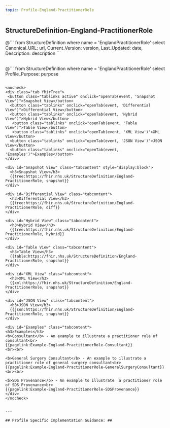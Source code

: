 ```yaml
---
topic: Profile-England-PractitionerRole
---
```


## StructureDefinition-England-PractitionerRole

<div id="transpose">
@```
from
	StructureDefinition
where
	name = 'EnglandPractitionerRole'
select
	Canonical_URL: url,
  Current_Version: version,
  Last_Updated: date,
	Description: description
```
</div>
<br>

@```
from
	StructureDefinition
where
	name = 'EnglandPractitionerRole'
select
	Profile_Purpose: purpose
```

<nocheck>
<div class="tab fhirTree">
 <button class="tablinks active" onclick="openTab(event, 'Snapshot View')">Snapshot View</button>
  <button class="tablinks" onclick="openTab(event, 'Differential View')">Differential View</button>
  <button class="tablinks" onclick="openTab(event, 'Hybrid View')">Hybrid View</button>
   <button class="tablinks" onclick="openTab(event, 'Table View')">Table View</button>
   <button class="tablinks" onclick="openTab(event, 'XML View')">XML View</button>
  <button class="tablinks" onclick="openTab(event, 'JSON View')">JSON View</button>
  <button class="tablinks" onclick="openTab(event, 'Examples')">Examples</button>
</div>

<div id="Snapshot View" class="tabcontent" style="display:block">
  <h3>Snapshot View</h3>
  {{tree:https://fhir.nhs.uk/StructureDefinition/England-PractitionerRole, snapshot}}
</div>

<div id="Differential View" class="tabcontent">
  <h3>Differential View</h3>
  {{tree:https://fhir.nhs.uk/StructureDefinition/England-PractitionerRole, diff}}
</div>

<div id="Hybrid View" class="tabcontent">
  <h3>Hybrid View</h3>
  {{tree:https://fhir.nhs.uk/StructureDefinition/England-PractitionerRole, hybrid}}
</div>

<div id="Table View" class="tabcontent">
  <h3>Table View</h3>
  {{table:https://fhir.nhs.uk/StructureDefinition/England-PractitionerRole, snapshot}}
</div>

<div id="XML View" class="tabcontent">
  <h3>XML View</h3>
  {{xml:https://fhir.nhs.uk/StructureDefinition/England-PractitionerRole, snapshot}}
</div>

<div id="JSON View" class="tabcontent">
  <h3>JSON View</h3>
  {{json:https://fhir.nhs.uk/StructureDefinition/England-PractitionerRole, snapshot}}
</div>

<div id="Examples" class="tabcontent">
<h3>Examples</h3>
<b>Consultant</b> - An example to illustrate a practitioner role of consultant<br>
{{pagelink:Example-England-PractitionerRole-Consultant}}
<br><br>

<b>General Surgery Consultant</b> - An example to illustrate a practitioner role of general surgery consultant<br>
{{pagelink:Example-England-PractitionerRole-GeneralSurgeryConsultant}}
<br><br>

<b>SDS Provenance</b> - An example to illustrate  a practitioner role of SDS Provenance<br>
{{pagelink:Example-England-PractitionerRole-SDSProvenance}}
</div>
</nocheck>


---

## Profile Specific Implementation Guidance: ##

